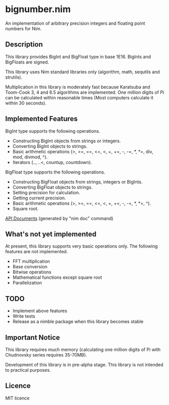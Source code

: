 # bignumber.nim

An implementation of arbitrary precision integers and floating point numbers for Nim.

## Description

This library provides BigInt and BigFloat type in base 1E16. BigInts and BigFloats are signed. 

This library uses Nim standard libraries only (algorithm, math, sequtils and strutils).

Multiplication in this library is moderately fast because Karatsuba and Toom-Cook 3, 4 and 6.5 algorithms are implemented. One million digits of Pi can be calculated within reasonable times (Most computers calculate it within 30 seconds).


## Implemented Features

BigInt type supports the following operations.

- Constructing BigInt objects from strings or integers.
- Converting BigInt objects to strings.
- Basic arithmetic operations (>, >=, ==, <=, <, +, +=, -, -=, *, *=, div, mod, divmod, ^).
- Iterators (.., ..<, countup, countdown).

BigFloat type supports the following operations.

- Constructing BigFloat objects from strings, integers or BigInts.
- Converting BigFloat objects to strings.
- Setting precision for calculation.
- Getting current precision.
- Basic arithmetic operations (>, >=, ==, <=, <, +, +=, -, -=, *, *=, ^).
- Square root.


[API Documents](https://ykoba1994.github.io/bignumber.nim/) (generated by "nim doc" command)


## What's not yet implemented

At present, this library supports very basic operations only. The following features are not implemented.

- FFT multiplication
- Base conversion
- Bitwise operations
- Mathematical functions except square root
- Parallelization


## TODO

- Implement above features
- Write tests
- Release as a nimble package when this library becomes stable 


## Important Notice

This library requires much memory (calculating one million digits of Pi with Chudnovsky series requires 35-70MB).

Development of this library is in pre-alpha stage. This library is not intended to practical purposes.


## Licence

MIT licence
